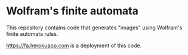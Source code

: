 # Wolfram's finite automata

This repository contains code that generates "images" using Wolfram's finite automata rules.

https://fa.herokuapp.com is a deployment of this code.

